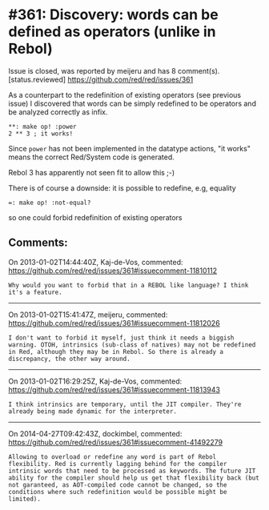 
#361: Discovery: words can be defined as operators (unlike in Rebol)
================================================================================
Issue is closed, was reported by meijeru and has 8 comment(s).
[status.reviewed]
<https://github.com/red/red/issues/361>

As a counterpart to the redefinition of existing operators (see previous issue) I discovered that words can be simply redefined to be operators and be analyzed correctly as infix.

```
**: make op! :power
2 ** 3 ; it works!
```

Since `power` has not been implemented in the datatype actions, "it works" means the correct Red/System code is generated.

Rebol 3 has apparently not seen fit to allow this ;-)

There is of course a downside: it is possible to redefine, e.g, equality

```
=: make op! :not-equal?
```

so one could forbid redefinition of existing operators



Comments:
--------------------------------------------------------------------------------

On 2013-01-02T14:44:40Z, Kaj-de-Vos, commented:
<https://github.com/red/red/issues/361#issuecomment-11810112>

    Why would you want to forbid that in a REBOL like language? I think it's a feature.

--------------------------------------------------------------------------------

On 2013-01-02T15:41:47Z, meijeru, commented:
<https://github.com/red/red/issues/361#issuecomment-11812026>

    I don't want to forbid it myself, just think it needs a biggish warning. OTOH, intrinsics (sub-class of natives) may not be redefined in Red, although they may be in Rebol. So there is already a discrepancy, the other way around.

--------------------------------------------------------------------------------

On 2013-01-02T16:29:25Z, Kaj-de-Vos, commented:
<https://github.com/red/red/issues/361#issuecomment-11813943>

    I think intrinsics are temporary, until the JIT compiler. They're already being made dynamic for the interpreter.

--------------------------------------------------------------------------------

On 2014-04-27T09:42:43Z, dockimbel, commented:
<https://github.com/red/red/issues/361#issuecomment-41492279>

    Allowing to overload or redefine any word is part of Rebol flexibility. Red is currently lagging behind for the compiler intrinsic words that need to be processed as keywords. The future JIT ability for the compiler should help us get that flexibility back (but not garanteed, as AOT-compiled code cannot be changed, so the conditions where such redefinition would be possible might be limited).

